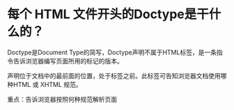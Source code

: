 #  每个 HTML 文件开头的Doctype是干什么的？

Doctype是Document Type的简写，Doctype声明不属于HTML标签，是一条指令告诉浏览器编写页面所用的标记的版本。

声明位于文档中的最前面的位置，处于标签之前。此标签可告知浏览器文档使用哪种HTML 或 XHTML 规范。

重点：告诉浏览器按照何种规范解析页面